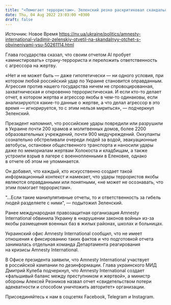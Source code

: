 ```yaml
---
title: "«Помогает террористам». Зеленский резко раскритиковал скандальный отчет Amnesty International"
date: Thu, 04 Aug 2022 23:03:00 +0300
draft: false
---
```

Источник: Новое Время https://nv.ua/ukraine/politics/amnesty-international-vladimir-zelenskiy-otvetil-na-skandalnyy-otchet-s-obvineniyami-vsu-50261114.html


Глава государства сказал, что своим отчетом AI пробует «амнистировать» страну-террориста и переложить ответственность с агрессора на жертву.

«Нет и не может быть — даже гипотетически — ни одного условия, при котором любой российский удар по Украине становится оправданным. Агрессия против нашего государства ничем не спровоцированная, захватническая и откровенно террористическая. И если кто-то делает отчет, в котором жертва и агрессор якобы в чем-то одинаковы, если анализируются какие-то данные о жертве, а что делал агрессор в это время — игнорируется, то с этим нельзя мириться», — подчеркнул Зеленский.

Президент напомнил, что российские удары повредили или разрушили в Украине почти 200 храмов и молитвенных домов, более 2200 образовательных учреждений, почти 900 медучреждений. Оккупанты сознательно обстреливали очереди людей за водой, эвакуационные автобусы, остановки общественного транспорта и наносили удары даже по мемориалам жертвам Холокоста и кладбищам, а также устроили взрыв в лагере с военнопленными в Еленовке, однако в отчете об этом не упоминается.

Он добавил, что каждый, кто искусственно создает такой информационный контекст и намекает, что удары террористов якобы являются оправданными или понятными, «не может не осознавать, что этим помогает террористам».

"…Если такие манипулятивные отчеты, то и ответственность за гибель людей разделяете с ними", — подытожил Зеленский.

Ранее международная правозащитная организация Amnesty International обвинила Украину в «нарушении законов войны» из-за якобы размещения военных баз в жилых районах, школах и больницах.

Украинский офис Amnesty International сообщил, что не имеет отношения к фиксированию таких фактов и что подготовкой отчета занималась отдельная команда Департамента реагирования на кризисы Amnesty International.

В Офисе президента заявили, что Amnesty International участвует в российской кампании по дезинформации. Глава украинского МИД Дмитрий Кулеба подчеркнул, что Amnesty International создает «фальшивый баланс между преступником и жертвой», а министр обороны Алексей Резников назвал отчет «свидетельством потери адекватности и способом уничтожить авторитет» организации.

Присоединяйтесь к нам в соцсетях Facebook, Telegram и Instagram.
